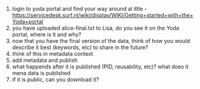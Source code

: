 1. login to yoda portal and find your way around al ittle - https://servicedesk.surf.nl/wiki/display/WIKI/Getting+started+with+the+Yoda+portal
2. you have uploaded alice-final.txt to Lisa, do you see it on the Yoda portal, where is it and why?
3. now that you have the final version of the data, think of how you would describe it best (keywords, etc) to share in the future?
4. think of this in metadata context
5. add metadata and publish
6. what happends after it is published (PID, reusability, etc)? what does it mena data is published
7. if it is public, can you download it? 
